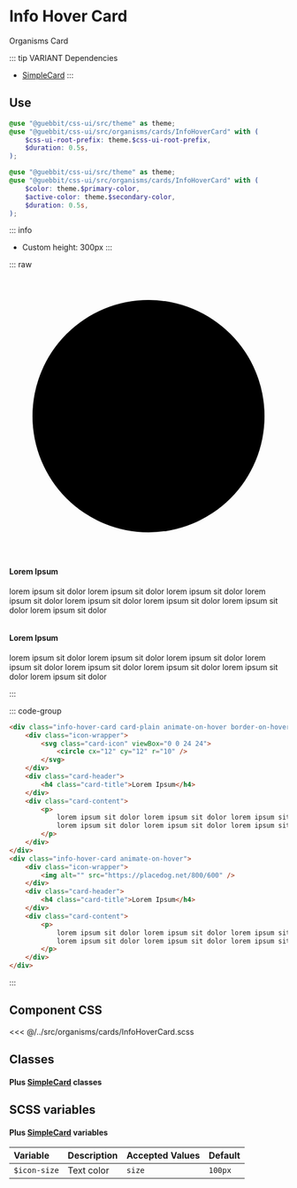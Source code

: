 # Info Hover Card
<Badge type="tip">Organisms</Badge> <Badge type="info">Card</Badge>

::: tip VARIANT Dependencies
 - [SimpleCard](/molecules/cards/SimpleCard.md)
:::

## Use

```scss
@use "@guebbit/css-ui/src/theme" as theme;
@use "@guebbit/css-ui/src/organisms/cards/InfoHoverCard" with (
    $css-ui-root-prefix: theme.$css-ui-root-prefix,
    $duration: 0.5s,
);
```

```scss
@use "@guebbit/css-ui/src/theme" as theme;
@use "@guebbit/css-ui/src/organisms/cards/InfoHoverCard" with (
    $color: theme.$primary-color,
    $active-color: theme.$secondary-color,
    $duration: 0.5s,
);
```

::: info
- Custom height: 300px
:::

::: raw
<div class="dev-section">
    <div class="info-hover-card card-plain animate-on-hover border-on-hover card-shadowless">
        <div class="icon-wrapper">
            <svg class="card-icon" viewBox="0 0 24 24">
                <circle cx="12" cy="12" r="10" />
            </svg>
        </div>
        <div class="card-header">
            <h4 class="card-title">Lorem Ipsum</h4>
        </div>
        <div class="card-content">
            <p>
                lorem ipsum sit dolor lorem ipsum sit dolor lorem ipsum sit dolor lorem ipsum sit dolor
                lorem ipsum sit dolor lorem ipsum sit dolor lorem ipsum sit dolor lorem ipsum sit dolor
            </p>
        </div>
    </div>
    <div class="info-hover-card animate-on-hover">
        <div class="icon-wrapper">
            <img alt="" src="https://placedog.net/800/600" />
        </div>
        <div class="card-header">
            <h4 class="card-title">Lorem Ipsum</h4>
        </div>
        <div class="card-content">
            <p>
                lorem ipsum sit dolor lorem ipsum sit dolor lorem ipsum sit dolor lorem ipsum sit dolor
                lorem ipsum sit dolor lorem ipsum sit dolor lorem ipsum sit dolor lorem ipsum sit dolor
            </p>
        </div>
    </div>
</div>
:::

::: code-group
```html
<div class="info-hover-card card-plain animate-on-hover border-on-hover card-shadowless">
    <div class="icon-wrapper">
        <svg class="card-icon" viewBox="0 0 24 24">
            <circle cx="12" cy="12" r="10" />
        </svg>
    </div>
    <div class="card-header">
        <h4 class="card-title">Lorem Ipsum</h4>
    </div>
    <div class="card-content">
        <p>
            lorem ipsum sit dolor lorem ipsum sit dolor lorem ipsum sit dolor lorem ipsum sit dolor
            lorem ipsum sit dolor lorem ipsum sit dolor lorem ipsum sit dolor lorem ipsum sit dolor
        </p>
    </div>
</div>
<div class="info-hover-card animate-on-hover">
    <div class="icon-wrapper">
        <img alt="" src="https://placedog.net/800/600" />
    </div>
    <div class="card-header">
        <h4 class="card-title">Lorem Ipsum</h4>
    </div>
    <div class="card-content">
        <p>
            lorem ipsum sit dolor lorem ipsum sit dolor lorem ipsum sit dolor lorem ipsum sit dolor
            lorem ipsum sit dolor lorem ipsum sit dolor lorem ipsum sit dolor lorem ipsum sit dolor
        </p>
    </div>
</div>
```
:::

## Component CSS

<<< @/../src/organisms/cards/InfoHoverCard.scss

## Classes
#### Plus [SimpleCard](/molecules/cards/SimpleCard.md) classes

## SCSS variables
#### Plus [SimpleCard](/molecules/cards/SimpleCard.md) variables

| Variable       | Description      | Accepted Values | Default           |
|:---------------|:-----------------|:----------------|:------------------|
| `$icon-size`   | Text color       | `size`          | `100px`           |

<style lang="scss">
@use "../docs/theme" as theme;;
@use "../src/organisms/cards/InfoHoverCard" with (
    $css-ui-root-prefix: theme.$css-ui-root-prefix,
    $duration: 0.5s,
);

.info-hover-card{
    height: 300px;
}
</style>
